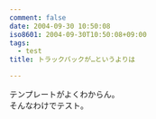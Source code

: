 ```yaml
---
comment: false
date: 2004-09-30 10:50:08
iso8601: 2004-09-30T10:50:08+09:00
tags:
  - test
title: トラックバックが…というよりは

---
```


<div class="entry-body">
  <p>テンプレートがよくわからん。<br />
    そんなわけでテスト。</p>
</div>
